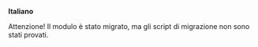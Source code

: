 **Italiano**

Attenzione! Il modulo è stato migrato, ma gli script di migrazione non
sono stati provati.
